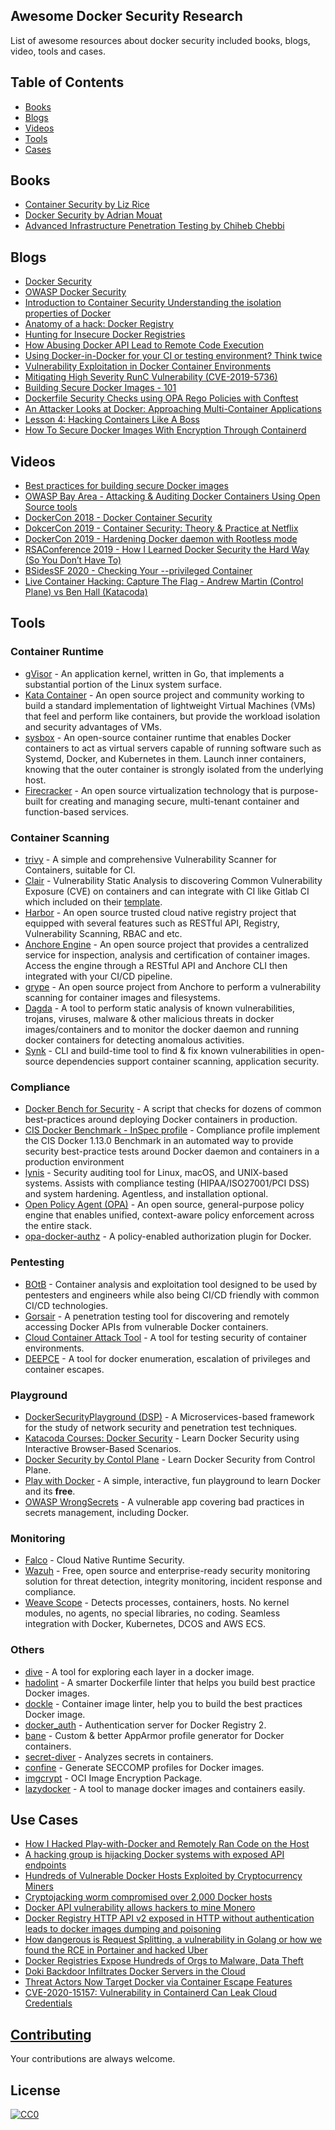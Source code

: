 ## Awesome Docker Security Research

List of awesome resources about docker security included books, blogs, video, tools and cases.

## Table of Contents

  - [Books](#books)
  - [Blogs](#blogs)
  - [Videos](#videos)
  - [Tools](#tools)
  - [Cases](#cases)

## Books

- [Container Security by Liz Rice](https://learning.oreilly.com/library/view/container-security/9781492056690/)
- [Docker Security by Adrian Mouat](https://learning.oreilly.com/library/view/docker-security/9781492042297/)
- [Advanced Infrastructure Penetration Testing by Chiheb Chebbi](https://learning.oreilly.com/library/view/advanced-infrastructure-penetration/9781788624480/)

## Blogs

- [Docker Security](https://docs.docker.com/engine/security/)
- [OWASP Docker Security](https://github.com/OWASP/Docker-Security)
- [Introduction to Container Security Understanding the isolation properties of Docker](https://www.docker.com/sites/default/files/WP_IntrotoContainerSecurity_08.19.2016.pdf)
- [Anatomy of a hack: Docker Registry](https://www.notsosecure.com/anatomy-of-a-hack-docker-registry/)
- [Hunting for Insecure Docker Registries](https://medium.com/@act1on3/hunting-for-insecure-docker-registries-d87d293e6779)
- [How Abusing Docker API Lead to Remote Code Execution](https://www.blackhat.com/docs/us-17/thursday/us-17-Cherny-Well-That-Escalated-Quickly-How-Abusing-The-Docker-API-Led-To-Remote-Code-Execution-Same-Origin-Bypass-And-Persistence_wp.pdf)
- [Using Docker-in-Docker for your CI or testing environment? Think twice](https://jpetazzo.github.io/2015/09/03/do-not-use-docker-in-docker-for-ci/)
- [Vulnerability Exploitation in Docker Container Environments](https://www.blackhat.com/docs/eu-15/materials/eu-15-Bettini-Vulnerability-Exploitation-In-Docker-Container-Environments-wp.pdf)
- [Mitigating High Severity RunC Vulnerability (CVE-2019-5736)](https://blog.aquasec.com/runc-vulnerability-cve-2019-5736)
- [Building Secure Docker Images - 101](https://medium.com/walmartlabs/building-secure-docker-images-101-3769b760ebfa)
- [Dockerfile Security Checks using OPA Rego Policies with Conftest](https://blog.madhuakula.com/dockerfile-security-checks-using-opa-rego-policies-with-conftest-32ab2316172f)
- [An Attacker Looks at Docker: Approaching Multi-Container Applications](https://i.blackhat.com/us-18/Thu-August-9/us-18-McGrew-An-Attacker-Looks-At-Docker-Approaching-Multi-Container-Applications-wp.pdf)
- [Lesson 4: Hacking Containers Like A Boss ](https://www.practical-devsecops.com/lesson-4-hacking-containers-like-a-boss/)
- [How To Secure Docker Images With Encryption Through Containerd](https://www.whitesourcesoftware.com/free-developer-tools/blog/secure-docker-with-containerd/)

## Videos

- [Best practices for building secure Docker images](https://www.youtube.com/watch?v=LmUw2H6JgJo)
- [OWASP Bay Area - Attacking & Auditing Docker Containers Using Open Source tools](https://www.youtube.com/watch?v=ru7GicI5iyI)
- [DockerCon 2018 - Docker Container Security](https://www.youtube.com/watch?v=E_0vxpL_lxM)
- [DokcerCon 2019 - Container Security: Theory & Practice at Netflix](https://www.youtube.com/watch?v=bWXne3jRTf0)
- [DockerCon 2019 - Hardening Docker daemon with Rootless mode](https://www.youtube.com/watch?v=Qq78zfXUq18)
- [RSAConference 2019 - How I Learned Docker Security the Hard Way (So You Don’t Have To)](https://www.youtube.com/watch?v=C343TPOpTzU)
- [BSidesSF 2020 - Checking Your --privileged Container](https://www.youtube.com/watch?v=5VgSFRyI38w)
- [Live Container Hacking: Capture The Flag - Andrew Martin (Control Plane) vs Ben Hall (Katacoda)](https://www.youtube.com/watch?v=iWkiQk8Kdk8)

## Tools

### Container Runtime

- [gVisor](https://github.com/google/gvisor) - An application kernel, written in Go, that implements a substantial portion of the Linux system surface. 
- [Kata Container](https://github.com/kata-containers/kata-containers) - An open source project and community working to build a standard implementation of lightweight Virtual Machines (VMs) that feel and perform like containers, but provide the workload isolation and security advantages of VMs.  
- [sysbox](https://github.com/nestybox/sysbox) - An open-source container runtime that enables Docker containers to act as virtual servers capable of running software such as Systemd, Docker, and Kubernetes in them. Launch inner containers, knowing that the outer container is strongly isolated from the underlying host.
- [Firecracker](https://github.com/firecracker-microvm/firecracker-containerd) - An open source virtualization technology that is purpose-built for creating and managing secure, multi-tenant container and function-based services.

### Container Scanning

- [trivy](https://github.com/aquasecurity/trivy) - A simple and comprehensive Vulnerability Scanner for Containers, suitable for CI.
- [Clair](https://github.com/quay/clair) - Vulnerability Static Analysis to discovering Common Vulnerability Exposure (CVE) on containers and can integrate with CI like Gitlab CI which included on their [template](https://docs.gitlab.com/ee/user/application_security/container_scanning/).
- [Harbor](https://github.com/goharbor/harbor) - An open source trusted cloud native registry project that equipped with several features such as RESTful API, Registry, Vulnerability Scanning, RBAC and etc.
- [Anchore Engine](https://anchore.com) - An open source project that provides a centralized service for inspection, analysis and certification of container images. Access the engine through a RESTful API and Anchore CLI then integrated with your CI/CD pipeline.
- [grype](https://github.com/anchore/grype) - An open source project from Anchore to perform a vulnerability scanning for container images and filesystems.
- [Dagda](https://github.com/eliasgranderubio/dagda/) - A tool to perform static analysis of known vulnerabilities, trojans, viruses, malware & other malicious threats in docker images/containers and to monitor the docker daemon and running docker containers for detecting anomalous activities.
- [Synk](https://snyk.io) - CLI and build-time tool to find & fix known vulnerabilities in open-source dependencies support container scanning, application security.

### Compliance

- [Docker Bench for Security](https://github.com/docker/docker-bench-security) - A script that checks for dozens of common best-practices around deploying Docker containers in production.
- [CIS Docker Benchmark - InSpec profile](https://github.com/dev-sec/cis-docker-benchmark) - Compliance profile implement the CIS Docker 1.13.0 Benchmark in an automated way to provide security best-practice tests around Docker daemon and containers in a production environment
- [lynis](https://github.com/CISOfy/Lynis) - Security auditing tool for Linux, macOS, and UNIX-based systems. Assists with compliance testing (HIPAA/ISO27001/PCI DSS) and system hardening. Agentless, and installation optional.
- [Open Policy Agent (OPA)](https://www.openpolicyagent.org/) - An open source, general-purpose policy engine that enables unified, context-aware policy enforcement across the entire stack.
- [opa-docker-authz](https://github.com/open-policy-agent/opa-docker-authz) - A policy-enabled authorization plugin for Docker. 

### Pentesting

- [BOtB](https://github.com/brompwnie/botb) - Container analysis and exploitation tool designed to be used by pentesters and engineers while also being CI/CD friendly with common CI/CD technologies.
- [Gorsair](https://github.com/Ullaakut/Gorsair) - A penetration testing tool for discovering and remotely accessing Docker APIs from vulnerable Docker containers.
- [Cloud Container Attack Tool](https://github.com/RhinoSecurityLabs/ccat) - A tool for testing security of container environments. 
- [DEEPCE](https://github.com/stealthcopter/deepce) - A tool for docker enumeration, escalation of privileges and container escapes. 

### Playground

- [DockerSecurityPlayground (DSP)](https://github.com/giper45/DockerSecurityPlayground) - A Microservices-based framework for the study of network security and penetration test techniques.
- [Katacoda Courses: Docker Security](https://www.katacoda.com/courses/docker-security) - Learn Docker Security using Interactive Browser-Based Scenarios.
- [Docker Security by Contol Plane](https://control-plane.io/training) - Learn Docker Security  from Control Plane.
- [Play with Docker](https://labs.play-with-docker.com/) - A simple, interactive, fun playground to learn Docker and its **free**.
- [OWASP WrongSecrets](https://github.com/commjoen/wrongsecrets) - A vulnerable app covering bad practices in secrets management, including Docker.

### Monitoring

- [Falco](https://github.com/falcosecurity/falco) - Cloud Native Runtime Security.
- [Wazuh](https://wazuh.com) - Free, open source and enterprise-ready security monitoring solution for threat detection, integrity monitoring, incident response and compliance.
- [Weave Scope](https://www.weave.works/oss/scope/) - Detects processes, containers, hosts. No kernel modules, no agents, no special libraries, no coding. Seamless integration with Docker, Kubernetes, DCOS and AWS ECS.

### Others

- [dive](https://github.com/wagoodman/dive) - A tool for exploring each layer in a docker image.
- [hadolint](https://github.com/hadolint/hadolint) - A smarter Dockerfile linter that helps you build best practice Docker images.
- [dockle](https://github.com/goodwithtech/dockle) - Container image linter, help you to build the best practices Docker image.
- [docker_auth](https://github.com/cesanta/docker_auth) - Authentication server for Docker Registry 2.
- [bane](https://github.com/genuinetools/bane) - Custom & better AppArmor profile generator for Docker containers.
- [secret-diver](https://github.com/cider-rnd/secret-diver) - Analyzes secrets in containers.
- [confine](https://github.com/shamedgh/confine) - Generate SECCOMP profiles for Docker images.
- [imgcrypt](https://github.com/containerd/imgcrypt) - OCI Image Encryption Package.
- [lazydocker](https://github.com/jesseduffield/lazydocker) - A tool to manage docker images and containers easily.

## Use Cases

- [How I Hacked Play-with-Docker and Remotely Ran Code on the Host](https://www.cyberark.com/resources/threat-research-blog/how-i-hacked-play-with-docker-and-remotely-ran-code-on-the-host)
- [A hacking group is hijacking Docker systems with exposed API endpoints](https://www.zdnet.com/article/a-hacking-group-is-hijacking-docker-systems-with-exposed-api-endpoints/)
- [Hundreds of Vulnerable Docker Hosts Exploited by Cryptocurrency Miners](https://www.imperva.com/blog/hundreds-of-vulnerable-docker-hosts-exploited-by-cryptocurrency-miners/)
- [Cryptojacking worm compromised over 2,000 Docker hosts](https://www.helpnetsecurity.com/2019/10/18/cryptojacking-worm-docker/)
- [Docker API vulnerability allows hackers to mine Monero](https://www.scmagazineuk.com/docker-api-vulnerability-allows-hackers-mine-monero/article/1578021)
- [Docker Registry HTTP API v2 exposed in HTTP without authentication leads to docker images dumping and poisoning](https://hackerone.com/reports/347296)
- [How dangerous is Request Splitting, a vulnerability in Golang or how we found the RCE in Portainer and hacked Uber](https://medium.com/@andrewaeva_55205/how-dangerous-is-request-splitting-a-vulnerability-in-golang-or-how-we-found-the-rce-in-portainer-7339ba24c871)
- [Docker Registries Expose Hundreds of Orgs to Malware, Data Theft](https://threatpost.com/docker-registries-malware-data-theft/152734/)
- [Doki Backdoor Infiltrates Docker Servers in the Cloud](https://threatpost.com/doki-backdoor-docker-servers-cloud/157871/)
- [Threat Actors Now Target Docker via Container Escape Features](https://www.trendmicro.com/en_us/research/21/b/threat-actors-now-target-docker-via-container-escape-features.html)
- [CVE-2020-15157: Vulnerability in Containerd Can Leak Cloud Credentials](https://blog.aquasec.com/cve-2020-15157-containerd-container-vulnerability)

## [Contributing](contributing.md)

Your contributions are always welcome.

## License

[![CC0](https://i.creativecommons.org/p/zero/1.0/88x31.png)](https://creativecommons.org/publicdomain/zero/1.0/)
